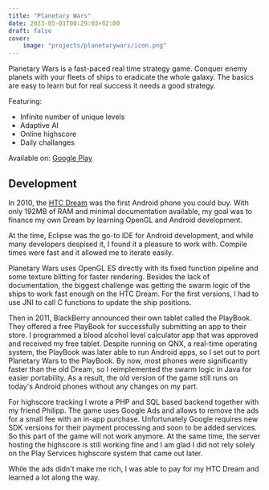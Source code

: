 ```yaml
---
title: "Planetary Wars"
date: 2023-05-01T00:29:03+02:00
draft: false
cover:
    image: "projects/planetarywars/icon.png"
---
```


Planetary Wars is a fast-paced real time strategy game. Conquer enemy planets with your fleets of ships to eradicate the whole galaxy. The basics are easy to learn but for real success it needs a good strategy.

Featuring:
- Infinite number of unique levels
- Adaptive AI
- Online highscore
- Daily challanges

Available on: [Google Play](https://play.google.com/store/apps/details?id=com.chris.pwars)

## Development

In 2010, the [HTC Dream](https://en.wikipedia.org/wiki/HTC_Dream) was the first Android phone you could buy. With only 192MB of RAM and minimal documentation available, my goal was to finance my own Dream by learning OpenGL and Android development.

At the time, Eclipse was the go-to IDE for Android development, and while many developers despised it, I found it a pleasure to work with. Compile times were fast and it allowed me to iterate easily.

Planetary Wars uses OpenGL ES directly with its fixed function pipeline and some texture blitting for faster rendering. Besides the lack of documentation, the biggest challenge was getting the swarm logic of the ships to work fast enough on the HTC Dream. For the first versions, I had to use JNI to call C functions to update the ship positions.

Then in 2011, BlackBerry announced their own tablet called the PlayBook. They offered a free PlayBook for successfully submitting an app to their store. I programmed a blood alcohol level calculator app that was approved and received my free tablet. Despite running on QNX, a real-time operating system, the PlayBook was later able to run Android apps, so I set out to port Planetary Wars to the PlayBook. By now, most phones were significantly faster than the old Dream, so I reimplemented the swarm logic in Java for easier portability. As a result, the old version of the game still runs on today's Android phones without any changes on my part.

For highscore tracking I wrote a PHP and SQL based backend together with my friend Philipp. The game uses Google Ads and allows to remove the ads for a small fee with an in-app purchase. Unfortunately Google requires new SDK versions for their payment processing and soon to be added services. So this part of the game will not work anymore. At the same time, the server hosting the highscore is still working fine and I am glad I did not rely solely on the Play Services highscore system that came out later. 

While the ads didn't make me rich, I was able to pay for my HTC Dream and learned a lot along the way.
